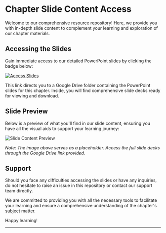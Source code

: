 # Chapter Slide Content Access

Welcome to our comprehensive resource repository! Here, we provide you with in-depth slide content to complement your learning and exploration of our chapter materials.

## Accessing the Slides

Gain immediate access to our detailed PowerPoint slides by clicking the badge below:

[![Access Slides](https://img.shields.io/badge/Access-Slides-green?style=for-the-badge&logo=microsoft-powerpoint)](https://drive.google.com/drive/folders/1XUzMD3NeM6d2C00XEmMLnY8kHGDLSe6I?usp=sharing)

This link directs you to a Google Drive folder containing the PowerPoint slides for this chapter. Inside, you will find comprehensive slide decks ready for viewing and download.

## Slide Preview

Below is a preview of what you'll find in our slide content, ensuring you have all the visual aids to support your learning journey:

![Slide Content Preview](https://via.placeholder.com/400x300.png?text=Slide+Content+Preview)

*Note: The image above serves as a placeholder. Access the full slide decks through the Google Drive link provided.*

## Support

Should you face any difficulties accessing the slides or have any inquiries, do not hesitate to raise an issue in this repository or contact our support team directly.

We are committed to providing you with all the necessary tools to facilitate your learning and ensure a comprehensive understanding of the chapter's subject matter.

Happy learning!

---
